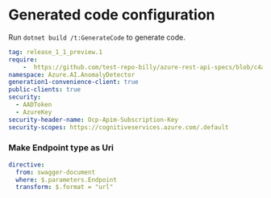 # Generated code configuration

Run `dotnet build /t:GenerateCode` to generate code.

``` yaml
tag: release_1_1_preview.1
require:
    -  https://github.com/test-repo-billy/azure-rest-api-specs/blob/c4a2aa3c785c577bcbe70bede027357ef9386df0/specification/cognitiveservices/data-plane/AnomalyDetector/readme.md
namespace: Azure.AI.AnomalyDetector
generation1-convenience-client: true
public-clients: true
security:
  - AADToken
  - AzureKey
security-header-name: Ocp-Apim-Subscription-Key
security-scopes: https://cognitiveservices.azure.com/.default
```

### Make Endpoint type as Uri

``` yaml
directive:
  from: swagger-document
  where: $.parameters.Endpoint
  transform: $.format = "url"
```
